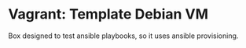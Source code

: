 # Vagrant: Template Debian VM

Box designed to test ansible playbooks, so it uses ansible provisioning.  
